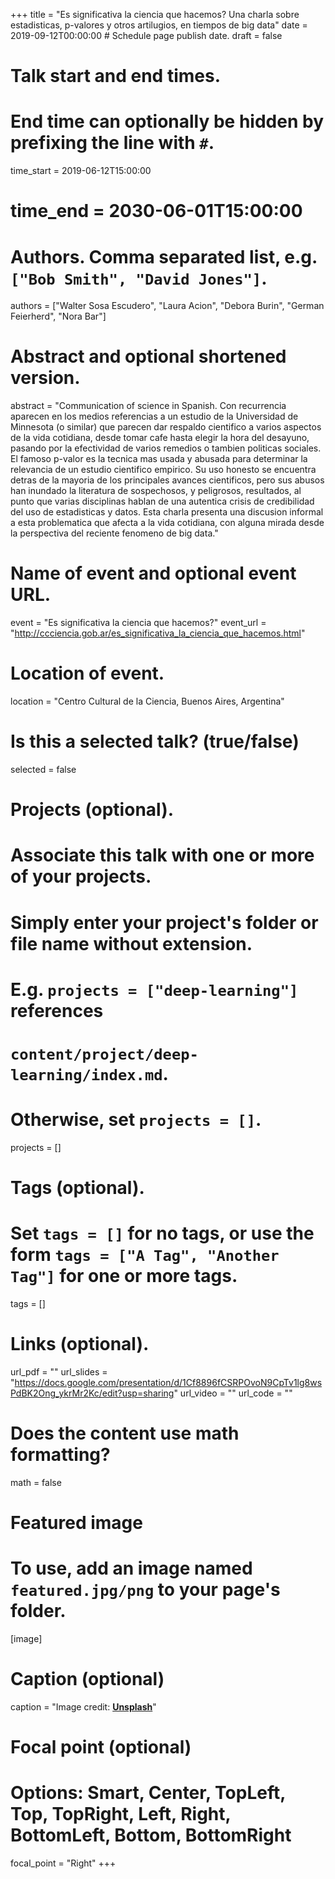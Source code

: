 +++
title = "Es significativa la ciencia que hacemos? Una charla sobre estadisticas, p-valores y otros artilugios, en tiempos de big data"
date = 2019-09-12T00:00:00  # Schedule page publish date.
draft = false

# Talk start and end times.
#   End time can optionally be hidden by prefixing the line with `#`.
time_start = 2019-06-12T15:00:00
# time_end = 2030-06-01T15:00:00

# Authors. Comma separated list, e.g. `["Bob Smith", "David Jones"]`.
authors = ["Walter Sosa Escudero", "Laura Acion", "Debora Burin", "German Feierherd", "Nora Bar"]

# Abstract and optional shortened version.
abstract = "Communication of science in Spanish. Con recurrencia aparecen en los medios referencias a un estudio de la Universidad de Minnesota (o similar) que parecen dar respaldo cientifico a varios aspectos de la vida cotidiana, desde tomar cafe hasta elegir la hora del desayuno, pasando por la efectividad de varios remedios o tambien politicas sociales. El famoso p-valor es la tecnica mas usada y abusada para determinar la relevancia de un estudio cientifico empirico. Su uso honesto se encuentra detras de la mayoria de los principales avances cientificos, pero sus abusos han inundado la literatura de sospechosos, y peligrosos, resultados, al punto que varias disciplinas hablan de una autentica crisis de credibilidad del uso de estadisticas y datos. Esta charla presenta una discusion informal a esta problematica que afecta a la vida cotidiana, con alguna mirada desde la perspectiva del reciente fenomeno de big data."

# Name of event and optional event URL.
event = "Es significativa la ciencia que hacemos?"
event_url = "http://ccciencia.gob.ar/es_significativa_la_ciencia_que_hacemos.html"

# Location of event.
location = "Centro Cultural de la Ciencia, Buenos Aires, Argentina"

# Is this a selected talk? (true/false)
selected = false

# Projects (optional).
#   Associate this talk with one or more of your projects.
#   Simply enter your project's folder or file name without extension.
#   E.g. `projects = ["deep-learning"]` references 
#   `content/project/deep-learning/index.md`.
#   Otherwise, set `projects = []`.
projects = []

# Tags (optional).
#   Set `tags = []` for no tags, or use the form `tags = ["A Tag", "Another Tag"]` for one or more tags.
tags = []

# Links (optional).
url_pdf = ""
url_slides = "https://docs.google.com/presentation/d/1Cf8896fCSRPOvoN9CpTv1lg8wsPdBK2Ong_ykrMr2Kc/edit?usp=sharing"
url_video = ""
url_code = ""

# Does the content use math formatting?
math = false

# Featured image
# To use, add an image named `featured.jpg/png` to your page's folder. 
[image]
  # Caption (optional)
  caption = "Image credit: [**Unsplash**](https://unsplash.com/photos/bzdhc5b3Bxs)"

  # Focal point (optional)
  # Options: Smart, Center, TopLeft, Top, TopRight, Left, Right, BottomLeft, Bottom, BottomRight
  focal_point = "Right"
+++
